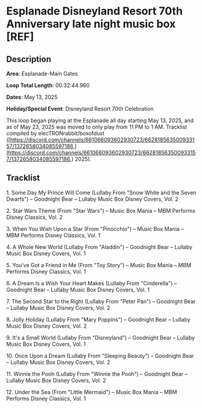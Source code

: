 # Esplanade Disneyland Resort 70th Anniversary late night music box [REF]

## Description

**Area**: Esplanade-Main Gates

**Loop Total Length**: 00:32:44.960

**Dates**: May 13, 2025

**Holiday/Special Event**: Disneyland Resort 70th Celebration

This loop began playing at the Esplanade all day starting May 13, 2025, and as of May 23, 2025 was moved to only play from 11 PM to 1 AM. Tracklist compiled by elecTRONrabbit/boxofdust ([https://discord.com/channels/661066093602930723/662818563500933157/1372658034085597186,](https://discord.com/channels/661066093602930723/662818563500933157/1372658034085597186,) 2025).

## Tracklist

1\. Some Day My Prince Will Come (Lullaby From "Snow White and the Seven Dwarfs") – Goodnight Bear – Lullaby Music Box Disney Covers, Vol. 2



2\. Star Wars Theme (From "Star Wars") – Music Box Mania – MBM Performs Disney Classics, Vol. 2



3\. When You Wish Upon a Star (From "Pinocchio") – Music Box Mania – MBM Performs Disney Classics, Vol. 1



4\. A Whole New World (Lullaby From "Aladdin") – Goodnight Bear – Lullaby Music Box Disney Covers, Vol. 1



5\. You’ve Got a Friend in Me (From "Toy Story") – Music Box Mania – MBM Performs Disney Classics, Vol. 1



6\. A Dream Is a Wish Your Heart Makes (Lullaby From "Cinderella") – Goodnight Bear – Lullaby Music Box Disney Covers, Vol. 1



7\. The Second Star to the Right (Lullaby From "Peter Pan") – Goodnight Bear – Lullaby Music Box Disney Covers, Vol. 2



8\. Jolly Holiday (Lullaby From "Mary Poppins") – Goodnight Bear – Lullaby Music Box Disney Covers, Vol. 2



9\. It's a Small World (Lullaby From "Disneyland") – Goodnight Bear – Lullaby Music Box Disney Covers, Vol. 1



10\. Once Upon a Dream (Lullaby From "Sleeping Beauty") – Goodnight Bear – Lullaby Music Box Disney Covers, Vol. 2



11\. Winnie the Pooh (Lullaby From "Winnie the Pooh") – Goodnight Bear – Lullaby Music Box Disney Covers, Vol. 2



12\. Under the Sea (From "Little Mermaid") – Music Box Mania – MBM Performs Disney Classics, Vol. 1




